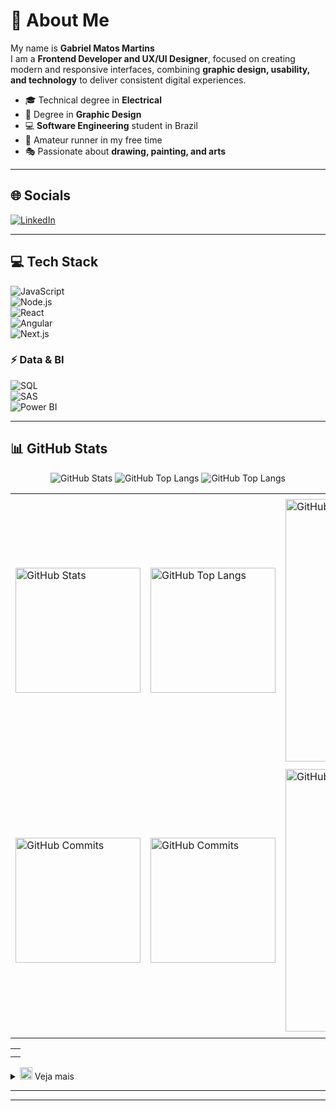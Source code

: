# 👋 About Me

My name is **Gabriel Matos Martins**  
I am a **Frontend Developer and UX/UI Designer**, focused on creating modern and responsive interfaces, combining **graphic design, usability, and technology** to deliver consistent digital experiences.  

- 🎓 Technical degree in **Electrical**  
- 🎨 Degree in **Graphic Design**  
- 💻 **Software Engineering** student in Brazil  
- 🏃 Amateur runner in my free time  
- 🎭 Passionate about **drawing, painting, and arts**  

---

## 🌐 Socials
[![LinkedIn](https://img.shields.io/badge/LinkedIn-blue?logo=linkedin&logoColor=white)](https://www.linkedin.com/in/gabriel-matos-172583170/)

---

## 💻 Tech Stack
![JavaScript](https://img.shields.io/badge/javascript-%23323330.svg?logo=javascript&logoColor=%23F7DF1E&style=for-the-badge)  
![Node.js](https://img.shields.io/badge/node.js-43853D.svg?logo=node.js&logoColor=white&style=for-the-badge)  
![React](https://img.shields.io/badge/react-%2320232a.svg?logo=react&logoColor=%2361DAFB&style=for-the-badge)  
![Angular](https://img.shields.io/badge/angular-%23DD0031.svg?logo=angular&logoColor=white&style=for-the-badge)  
![Next.js](https://img.shields.io/badge/next.js-000000.svg?logo=next.js&logoColor=white&style=for-the-badge)  

### ⚡ Data & BI  
![SQL](https://img.shields.io/badge/sql-4479A1.svg?logo=postgresql&logoColor=white&style=for-the-badge)  
![SAS](https://img.shields.io/badge/sas-1A6DBB.svg?logo=sas&logoColor=white&style=for-the-badge)  
![Power BI](https://img.shields.io/badge/powerbi-F2C811.svg?logo=powerbi&logoColor=black&style=for-the-badge)  


-----

<div>

## 📊 GitHub Stats

<div align="center">
<tr>
 <td align="center" colspan="3"></td>
</tr> 
<tr>
<td>
<img alt="GitHub Stats" src="https://github-readme-stats.vercel.app/api?username=gabrielmatosmartins&show=reviews,discussions_started,discussions_answered,prs_merged,prs_merged_percentage&rank_icon=percentile&theme=dark&locale=pt-br&card_width=480"/>
</td>
<td>
<img alt="GitHub Top Langs" src="https://github-readme-stats.vercel.app/api/top-langs/?username=gabrielmatosmartins&theme=dark&locale=pt-br&langs_count=7"/>
</td>
<td>
<img alt="GitHub Top Langs" src="https://github-readme-stats.vercel.app/api/top-langs/?username=gabrielmatosmartins&layout=pie&theme=dark&locale=pt-br"/>
</td>
</tr>
<tr>
 <td align="center" colspan="3"></td>
</tr> 
</table>
<table>
<tr>
 <td align="center" colspan="3"></td>
</tr> 
<tr>
<td>
<img alt="GitHub Stats" width="200px" src="http://github-profile-summary-cards.vercel.app/api/cards/stats?username=gabrielmatosmartins&theme=github_dark"/>
</td>
<td>
<img alt="GitHub Top Langs" width="200px" src="http://github-profile-summary-cards.vercel.app/api/cards/repos-per-language?username=gabrielmatosmartins&theme=github_dark"/>
</td>
<td>
<img alt="GitHub Details" width="420px" src="http://github-profile-summary-cards.vercel.app/api/cards/profile-details?username=gabrielmatosmartins&theme=github_dark"/>
</td>
</tr>
<tr>
 <td align="center" colspan="3"></td>
</tr> 
<tr>
<td>
<img alt="GitHub Commits" width="200px" src="http://github-profile-summary-cards.vercel.app/api/cards/productive-time?username=gabrielmatosmartins&theme=github_dark&utcOffset=8"/>
</td>
<td>
<img alt="GitHub Commits" width="200px" src="http://github-profile-summary-cards.vercel.app/api/cards/most-commit-language?username=gabrielmatosmartins&theme=github_dark"/>
</td>
<td>
<img alt="GitHub Streak" width="420px" src="https://streak-stats.demolab.com?user=gabrielmatosmartins&theme=dark&locale=pt_BR&date_format=j%20M%5B%20Y%5D"/>
</td>
</tr>
<tr>
 <td align="center" colspan="3"></td>
</tr>
</table>
<table>
<tr>
 <td align="center"></td>
</tr>
 <td align="center"></td>
</tr> 
</table>
</div>
</div>

<div>
<details>
<summary><img height="20" alt="SVG" src="https://gabrielmatosmartins.github.io/image/graphic.svg?raw=true"/>&nbsp;Veja mais
</summary>
<br />

<div align="center">
<table>
<tr>
 <td align="center" colspan="2">:octocat: GitHub Metrics</td>
</tr>
<tr>
<td>
<img width="400px" src="https://gabrielmatosmartins.github.io/metrics.classic.svg" alt="Metrics">
</td>
<td>
<img width="400px" src="https://gabrielmatosmartins.github.io/metrics.plugin.isocalendar.fullyear.svg" alt="Metrics">
</td>
</tr>
<tr>
<td>
<img width="400px" src="https://gabrielmatosmartins.github.io/metrics.plugin.stars.svg" alt="Metrics">
</td>
<td>
<img width="400px" src="https://gabrielmatosmartins.github.io/metrics.plugin.activity.svg" alt="Metrics">
</td>
</tr>
<tr>
<td>
<img width="400px" src="https://gabrielmatosmartins.github.io/metrics.plugin.people.followers.svg" alt="Metrics">
</td>
<td>
<img width="400px" src="https://gabrielmatosmartins.github.io/metrics.plugin.stargazers.svg" alt="Metrics">
</td>
</tr>
<tr>
<td>
<img width="400px" src="https://gabrielmatosmartins.github.io/metrics.plugin.topics.icons.svg" alt="Metrics">
</td>
<td>
<img width="400px" src="https://gabrielmatosmartins.github.io/metrics.terminal.svg" alt="Metrics">
</td>
</tr>
<tr>
 <td align="center" colspan="2"></td>
</tr> 
</table>
</div>

</details>
</div>

-----


---


